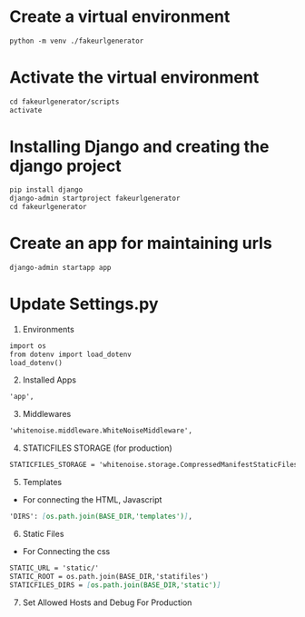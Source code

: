 # Create a virtual environment

```md
python -m venv ./fakeurlgenerator
```

# Activate the virtual environment

```md
cd fakeurlgenerator/scripts
activate
```

# Installing Django and creating the django project

```md
pip install django
django-admin startproject fakeurlgenerator
cd fakeurlgenerator
```

# Create an app for maintaining urls

```md
django-admin startapp app
```

# Update Settings.py

1. Environments

```md
import os
from dotenv import load_dotenv
load_dotenv()
```

2. Installed Apps

```md
'app',
```

3. Middlewares

```md
'whitenoise.middleware.WhiteNoiseMiddleware',
```

4. STATICFILES STORAGE (for production)

```md
STATICFILES_STORAGE = 'whitenoise.storage.CompressedManifestStaticFilesStorage'
```

5. Templates

* For connecting the HTML, Javascript

```md
'DIRS': [os.path.join(BASE_DIR,'templates')],
```

6. Static Files

* For Connecting the css

```md
STATIC_URL = 'static/'
STATIC_ROOT = os.path.join(BASE_DIR,'statifiles')
STATICFILES_DIRS = [os.path.join(BASE_DIR,'static')]
```

7. Set Allowed Hosts and Debug For Production

